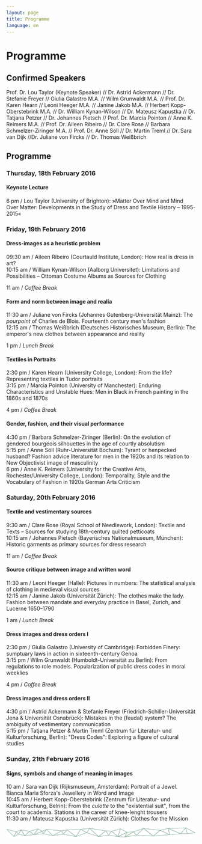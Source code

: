 ```yaml
---
layout: page
title: Programme
language: en
---
```


# Programme 

## Confirmed Speakers
Prof. Dr. Lou Taylor (Keynote Speaker) // Dr. Astrid Ackermann // Dr. Stefanie Freyer // Giulia Galastro M.A. // Wilm Grunwaldt M.A. // Prof. Dr. Karen Hearn // Leoni Heeger M.A. // Janine Jakob M.A. // Herbert Kopp-Oberstebrink M.A. // Dr. William Kynan-Wilson // Dr. Mateusz Kapustka // Dr. Tatjana Petzer // Dr. Johannes Pietsch // Prof. Dr. Marcia Pointon // Anne K. Reimers M.A. // Prof. Dr. Aileen Ribeiro // Dr. Clare Rose // Barbara Schmelzer-Ziringer M.A. // Prof. Dr. Anne Söll // Dr. Martin Treml // Dr. Sara van Dijk //Dr. Juliane von Fircks // Dr. Thomas Weißbrich 

 
## Programme

### Thursday, 18th February 2016

#### Keynote Lecture
6 pm / Lou Taylor (University of Brighton): »Matter Over Mind and Mind Over Matter: Developments in the Study of Dress and Textile History – 1995-2015«

### Friday, 19th February 2016

#### Dress-images as a heuristic problem
09:30 am / Aileen Ribeiro (Courtauld Institute, London): How real is dress in art?   
10:15 am / William Kynan-Wilson (Aalborg Universitet): Limitations and Possibilities – Ottoman Costume Albums as Sources for Clothing

11 am / *Coffee Break*

#### Form and norm between image and realia
11:30 am / Juliane von Fircks (Johannes Gutenberg-Universität Mainz): The *pourpoint* of Charles de Blois. Fourteenth century men's fashion  
12:15 am / Thomas Weißbrich (Deutsches Historisches Museum, Berlin): The emperor's new clothes between appearance and reality

1 pm / *Lunch Break*

#### Textiles in Portraits
2:30 pm / Karen Hearn (University College, London): From the life? Representing textiles in Tudor portraits   
3:15 pm / Marcia Pointon (University of Manchester): Enduring Characteristics and Unstable Hues: Men in Black in French painting in the 1860s and 1870s

4 pm / *Coffee Break*

#### Gender, fashion, and their visual performance
4:30 pm / Barbara Schmelzer-Ziringer (Berlin): On the evolution of gendered bourgeois silhouettes in the age of courtly absolutism   
5:15 pm / Anne Söll (Ruhr-Universität Bochum): Tyrant or henpecked husband? Fashion advice literature for men in the 1920s and its relation to New Objectivist image of masculinity   
6 pm / Anne K. Reimers (University for the Creative Arts, Rochester/University College, London): Temporality, Style and the Vocabulary of Fashion in 1920s German Arts Criticism

### Saturday, 20th February 2016

#### Textile and vestimentary sources
9:30 am / Clare Rose (Royal School of Needlework, London): Textile and Texts – Sources for studying 18th-century quilted petticoats   
10:15 am / Johannes Pietsch (Bayerisches Nationalmuseum, München): Historic garments as primary sources for dress research

11 am / *Coffee Break*

#### Source critique between image and written word
11:30 am / Leoni Heeger (Halle): Pictures in numbers: The statistical analysis of clothing in medieval visual sources   
12:15 am / Janine Jakob (Universität Zürich): The clothes make the lady. Fashion between mandate and everyday practice in Basel, Zurich, and Lucerne 1650–1790

1 am / *Lunch Break*

#### Dress images and dress orders I
2:30 pm / Giulia Galastro (University of Cambridge): Forbidden Finery: sumptuary laws in action in sixteenth-century Genoa   
3:15 pm / Wilm Grunwaldt (Humboldt-Universität zu Berlin): From regulations to role models. Popularization of public dress codes in moral weeklies

4 pm / *Coffee Break*

#### Dress images and dress orders II
4:30 pm / Astrid Ackermann & Stefanie Freyer (Friedrich-Schiller-Universität Jena & Universität Osnabrück): Mistakes in the (feudal) system? The ambiguity of vestimentary communication   
5:15 pm / Tatjana Petzer & Martin Treml (Zentrum für Literatur- und Kulturforschung, Berlin): "Dress Codes": Exploring a figure of cultural studies

### Sunday, 21th February 2016

#### Signs, symbols and change of meaning in images
10 am / Sara van Dijk (Rijksmuseum, Amsterdam): Portrait of a Jewel. Bianca Maria Sforza's Jewellery in Word and Image   
10:45 am / Herbert Kopp-Oberstebrink (Zentrum für Literatur- und Kulturforschung, Belrin): From the *culotte* to the "existential suit", from the court to academia. Stations in the career of knee-lenght trousers   
11:30 am / Mateusz Kapustka (Universität Zürich): Clothes for the Mission   

![Separator](../images/separator.png)
